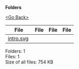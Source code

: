 **Folders**

[&lt;Go Back&gt;](../right.html)

  

<table><thead><tr class="header"><th><strong>File</strong></th><th><strong>File</strong></th><th><strong>File</strong></th><th><strong>File</strong></th></tr></thead><tbody><tr class="odd"><td><a href="intro.svg">intro.svg</a> </td><td></td><td></td><td></td></tr></tbody></table>

Folders: 1  
Files: 1  
Size of all files: 754 KB
